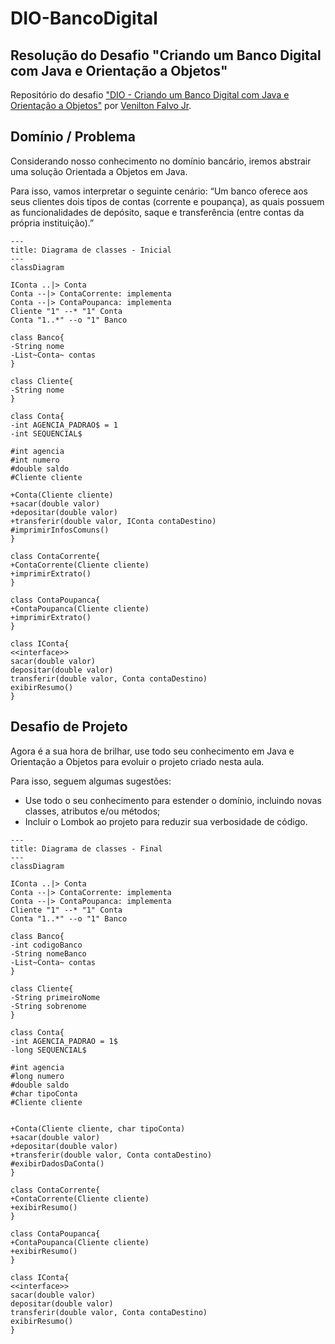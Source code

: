 # DIO-BancoDigital

## Resolução do Desafio "Criando um Banco Digital com Java e Orientação a Objetos"
Repositório do desafio ["DIO - Criando um Banco Digital com Java e Orientação a Objetos"](https://github.com/falvojr/lab-banco-digital-oo) por [Venilton Falvo Jr](https://github.com/falvojr]).

## Domínio / Problema

Considerando nosso conhecimento no domínio bancário, iremos abstrair uma solução Orientada a Objetos em Java.

Para isso, vamos interpretar o seguinte cenário:
“Um banco oferece aos seus clientes dois tipos de contas (corrente e poupança), as quais possuem as funcionalidades de depósito, saque e transferência (entre contas da própria instituição).”

```mermaid
---
title: Diagrama de classes - Inicial
---
classDiagram

IConta ..|> Conta
Conta --|> ContaCorrente: implementa
Conta --|> ContaPoupanca: implementa
Cliente "1" --* "1" Conta
Conta "1..*" --o "1" Banco

class Banco{
-String nome
-List~Conta~ contas
}

class Cliente{
-String nome
}

class Conta{
-int AGENCIA_PADRAO$ = 1
-int SEQUENCIAL$

#int agencia
#int numero
#double saldo
#Cliente cliente

+Conta(Cliente cliente)
+sacar(double valor)
+depositar(double valor)
+transferir(double valor, IConta contaDestino)
#imprimirInfosComuns()
}

class ContaCorrente{
+ContaCorrente(Cliente cliente)
+imprimirExtrato()
}

class ContaPoupanca{
+ContaPoupanca(Cliente cliente)
+imprimirExtrato()
}

class IConta{
<<interface>>
sacar(double valor)
depositar(double valor)
transferir(double valor, Conta contaDestino)
exibirResumo()
}
```


## Desafio de Projeto

Agora é a sua hora de brilhar, use todo seu conhecimento em Java e Orientação a Objetos para evoluir o projeto criado nesta aula.

Para isso, seguem algumas sugestões:
- Use todo o seu conhecimento para estender o domínio, incluindo novas classes, atributos e/ou métodos;
- Incluir o Lombok ao projeto para reduzir sua verbosidade de código.

```mermaid
---
title: Diagrama de classes - Final
---
classDiagram

IConta ..|> Conta
Conta --|> ContaCorrente: implementa
Conta --|> ContaPoupanca: implementa
Cliente "1" --* "1" Conta
Conta "1..*" --o "1" Banco

class Banco{
-int codigoBanco
-String nomeBanco
-List~Conta~ contas
}

class Cliente{
-String primeiroNome
-String sobrenome
}

class Conta{
-int AGENCIA_PADRAO = 1$
-long SEQUENCIAL$

#int agencia
#long numero
#double saldo
#char tipoConta
#Cliente cliente


+Conta(Cliente cliente, char tipoConta)
+sacar(double valor)
+depositar(double valor)
+transferir(double valor, Conta contaDestino)
#exibirDadosDaConta()
}

class ContaCorrente{
+ContaCorrente(Cliente cliente)
+exibirResumo()
}

class ContaPoupanca{
+ContaPoupanca(Cliente cliente)
+exibirResumo()
}

class IConta{
<<interface>>
sacar(double valor)
depositar(double valor)
transferir(double valor, Conta contaDestino)
exibirResumo()
}
```
